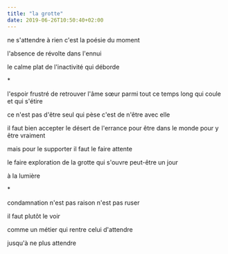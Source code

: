 ```yaml
---
title: "la grotte"
date: 2019-06-26T10:50:40+02:00
---
```


ne s'attendre à rien
c'est la poésie du moment

l'absence de révolte dans l'ennui

le calme plat de l'inactivité
qui déborde

\*

l'espoir frustré de retrouver l'âme sœur
parmi tout ce temps long qui coule et qui s'étire

ce n'est pas d'être seul qui pèse
c'est de n'être avec elle

il faut bien accepter le désert de l'errance
pour être dans le monde pour y être vraiment

mais pour le supporter
il faut le faire attente

le faire exploration de la grotte qui s'ouvre
peut-être un jour

à la lumière

\*

condamnation n'est pas raison
n'est pas ruser

il faut plutôt le voir

comme un métier qui rentre
celui d'attendre

jusqu'à ne plus attendre
